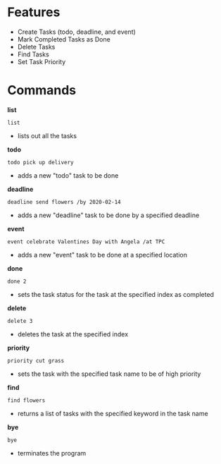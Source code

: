# Features
 
* Create Tasks (todo, deadline, and event)
* Mark Completed Tasks as Done
* Delete Tasks
* Find Tasks
* Set Task Priority

# Commands
**list**
```
list
```
* lists out all the tasks

**todo**
```
todo pick up delivery
```
* adds a new "todo" task to be done

**deadline**
```
deadline send flowers /by 2020-02-14
```
* adds a new "deadline" task to be done by a specified deadline

**event**
```
event celebrate Valentines Day with Angela /at TPC
```
* adds a new "event" task to be done at a specified location

**done**
```
done 2
```
* sets the task status for the task at the specified index as completed

**delete**
```
delete 3
```
* deletes the task at the specified index

**priority**
```
priority cut grass 
```
* sets the task with the specified task name to be of high priority

**find**
```
find flowers
```
* returns a list of tasks with the specified keyword in the task name

**bye**
```
bye
```
* terminates the program
